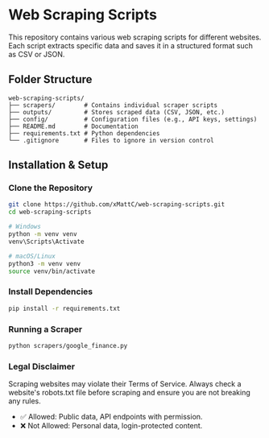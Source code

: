 # Web Scraping Scripts

This repository contains various web scraping scripts for different websites. Each script extracts specific data and saves it in a structured format such as CSV or JSON.

## Folder Structure

```plaintext
web-scraping-scripts/
├── scrapers/        # Contains individual scraper scripts
├── outputs/         # Stores scraped data (CSV, JSON, etc.)
├── config/          # Configuration files (e.g., API keys, settings)
├── README.md        # Documentation
├── requirements.txt # Python dependencies
└── .gitignore       # Files to ignore in version control
```

## Installation & Setup

### Clone the Repository
```bash
git clone https://github.com/xMattC/web-scraping-scripts.git
cd web-scraping-scripts

# Windows
python -m venv venv
venv\Scripts\Activate

# macOS/Linux
python3 -m venv venv
source venv/bin/activate
```

### Install Dependencies
```bash
pip install -r requirements.txt
```

### Running a Scraper
```bash
python scrapers/google_finance.py
```

### Legal Disclaimer
Scraping websites may violate their Terms of Service. Always check a website's robots.txt file before scraping and ensure you are not breaking any rules.

- ✅ Allowed: Public data, API endpoints with permission.
- ❌ Not Allowed: Personal data, login-protected content.
